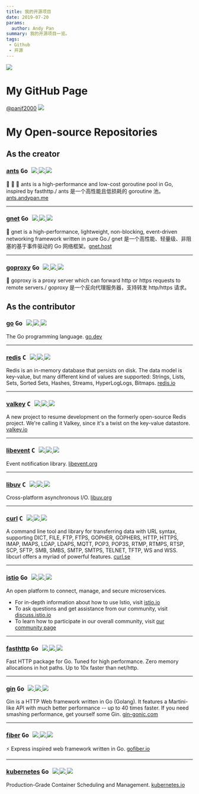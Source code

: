 ```yaml
---
title: 我的开源项目
date: 2019-07-20
params:
  author: Andy Pan
summary: 我的开源项目一览。
tags:
 - Github
 - 开源
---
```


![](https://res.strikefreedom.top/static_res/blog/figures/0c9HBMW0byk5LRouy1-78bc058e.png)

# My GitHub Page

[@panjf2000](https://github.com/panjf2000)  <img src="https://img.shields.io/github/followers/panjf2000?color=%23f2be45&logo=github&style=for-the-badge">

# My Open-source Repositories

## As the creator

### [ants](https://github.com/panjf2000/ants)   <kbd title="主要编程语言">  Go  </kbd>    <span style="font-size: 15px;">        <a title="Watchers" target="_blank" href="https://github.com/panjf2000/ants/watchers">  <img src="https://img.shields.io/github/watchers/panjf2000/ants?color=%2344cef6&logo=probot&style=for-the-badge">    </a>        <a title="Stars" target="_blank" href="https://github.com/panjf2000/ants/stargazers">  <img src="https://img.shields.io/github/stars/panjf2000/ants?color=%232edfa3&logo=trustpilot&style=for-the-badge">    </a>        <a title="Forks" target="_blank" href="https://github.com/panjf2000/ants/network/members">  <img src="https://img.shields.io/github/forks/panjf2000/ants?color=%23ff4c00&logo=hubspot&style=for-the-badge">    </a>    </span>

🐜 🐜 🐜 ants is a high-performance and low-cost goroutine pool in Go, inspired by fasthttp./ ants 是一个高性能且低损耗的 goroutine 池。[ants.andypan.me](https://ants.andypan.me/)

---

### [gnet](https://github.com/panjf2000/gnet)   <kbd title="主要编程语言">  Go  </kbd>    <span style="font-size: 15px;">        <a title="Watchers" target="_blank" href="https://github.com/panjf2000/gnet/watchers">    <img src="https://img.shields.io/github/watchers/panjf2000/gnet?color=%2344cef6&logo=probot&style=for-the-badge">    </a>        <a title="Stars" target="_blank" href="https://github.com/panjf2000/gnet/stargazers">    <img src="https://img.shields.io/github/stars/panjf2000/gnet?color=%232edfa3&logo=trustpilot&style=for-the-badge">    </a>        <a title="Forks" target="_blank" href="https://github.com/panjf2000/gnet/network/members">    <img src="https://img.shields.io/github/forks/panjf2000/gnet?color=%23ff4c00&logo=hubspot&style=for-the-badge">    </a>    </span>

🚀 gnet is a high-performance, lightweight, non-blocking, event-driven networking framework written in pure Go./ gnet 是一个高性能、轻量级、非阻塞的基于事件驱动的 Go 网络框架。[gnet.host](https://gnet.host/)

---

### [goproxy](https://github.com/panjf2000/goproxy)   <kbd title="主要编程语言">  Go  </kbd>    <span style="font-size: 15px;">        <a title="Watchers" target="_blank" href="https://github.com/panjf2000/goproxy/watchers">    <img src="https://img.shields.io/github/watchers/panjf2000/goproxy?color=%2344cef6&logo=probot&style=for-the-badge">    </a>        <a title="Stars" target="_blank" href="https://github.com/panjf2000/goproxy/stargazers">    <img src="https://img.shields.io/github/stars/panjf2000/goproxy?color=%232edfa3&logo=trustpilot&style=for-the-badge">    </a>        <a title="Forks" target="_blank" href="https://github.com/panjf2000/goproxy/network/members">    <img src="https://img.shields.io/github/forks/panjf2000/goproxy?color=%23ff4c00&logo=hubspot&style=for-the-badge">    </a>    </span>

🦁 goproxy is a proxy server which can forward http or https requests to remote servers./  goproxy 是一个反向代理服务器，支持转发 http/https 请求。

<!--
## As the maintainer

### [awesome-go](https://github.com/avelino/awesome-go)   <kbd title="主要编程语言">  Go  </kbd>    <span style="font-size: 15px;">        <a title="Watchers" target="_blank" href="https://github.com/avelino/awesome-go/watchers">    <img src="https://img.shields.io/github/watchers/avelino/awesome-go?color=%2344cef6&logo=probot&style=for-the-badge">    </a>        <a title="Stars" target="_blank" href="https://github.com/avelino/awesome-go/stargazers">    <img src="https://img.shields.io/github/stars/avelino/awesome-go?color=%232edfa3&logo=trustpilot&style=for-the-badge">    </a>        <a title="Forks" target="_blank" href="https://github.com/avelino/awesome-go/network/members">    <img src="https://img.shields.io/github/forks/avelino/awesome-go?color=%23ff4c00&logo=hubspot&style=for-the-badge">    </a>    </span>

A curated list of awesome Go frameworks, libraries and software [awesome-go.com](https://awesome-go.com/)

-->

## As the contributor

### [go](https://github.com/golang/go)   <kbd title="主要编程语言">  Go  </kbd>    <span style="font-size: 15px;">                 <a title="Watchers" target="_blank" href="https://github.com/golang/go/watchers">    <img src="https://img.shields.io/github/watchers/golang/go?color=%2344cef6&logo=probot&style=for-the-badge">    </a>        <a title="Stars" target="_blank" href="https://github.com/golang/go/stargazers">    <img src="https://img.shields.io/github/stars/golang/go?color=%232edfa3&logo=trustpilot&style=for-the-badge">    </a>        <a title="Forks" target="_blank" href="https://github.com/golang/go/network/members">    <img src="https://img.shields.io/github/forks/golang/go?color=%23ff4c00&logo=hubspot&style=for-the-badge">    </a>    </span>

The Go programming language. [go.dev](https://go.dev/)

---

### [redis](https://github.com/redis/redis)   <kbd title="主要编程语言">  C  </kbd>    <span style="font-size: 15px;">                 <a title="Watchers" target="_blank" href="https://github.com/redis/redis/watchers">    <img src="https://img.shields.io/github/watchers/redis/redis?color=%2344cef6&logo=probot&style=for-the-badge">    </a>        <a title="Stars" target="_blank" href="https://github.com/redis/redis/stargazers">    <img src="https://img.shields.io/github/stars/redis/redis?color=%232edfa3&logo=trustpilot&style=for-the-badge">    </a>        <a title="Forks" target="_blank" href="https://github.com/redis/redis/network/members">    <img src="https://img.shields.io/github/forks/redis/redis?color=%23ff4c00&logo=hubspot&style=for-the-badge">    </a>    </span>

Redis is an in-memory database that persists on disk. The data model is key-value, but many different kind of values are supported: Strings, Lists, Sets, Sorted Sets, Hashes, Streams, HyperLogLogs, Bitmaps. [redis.io](https://redis.io/)

---

### [valkey](https://github.com/valkey-io/valkey)   <kbd title="主要编程语言">  C  </kbd>    <span style="font-size: 15px;">                 <a title="Watchers" target="_blank" href="https://github.com/valkey-io/valkey/watchers">    <img src="https://img.shields.io/github/watchers/valkey-io/valkey?color=%2344cef6&logo=probot&style=for-the-badge">    </a>        <a title="Stars" target="_blank" href="https://github.com/valkey-io/valkey/stargazers">    <img src="https://img.shields.io/github/stars/valkey-io/valkey?color=%232edfa3&logo=trustpilot&style=for-the-badge">    </a>        <a title="Forks" target="_blank" href="https://github.com/valkey-io/valkey/network/members">    <img src="https://img.shields.io/github/forks/valkey-io/valkey?color=%23ff4c00&logo=hubspot&style=for-the-badge">    </a>    </span>

A new project to resume development on the formerly open-source Redis project. We're calling it Valkey, since it's a twist on the key-value datastore. [valkey.io](https://valkey.io/)

---

### [libevent](https://github.com/libevent/libevent)   <kbd title="主要编程语言">  C  </kbd>    <span style="font-size: 15px;">        <a title="Watchers" target="_blank" href="https://github.com/libevent/libevent/watchers">    <img src="https://img.shields.io/github/watchers/libevent/libevent?color=%2344cef6&logo=probot&style=for-the-badge">    </a>        <a title="Stars" target="_blank" href="https://github.com/libevent/libevent/stargazers">    <img src="https://img.shields.io/github/stars/libevent/libevent?color=%232edfa3&logo=trustpilot&style=for-the-badge">    </a>        <a title="Forks" target="_blank" href="https://github.com/libevent/libevent/network/members">    <img src="https://img.shields.io/github/forks/libevent/libevent?color=%23ff4c00&logo=hubspot&style=for-the-badge">    </a>    </span>

Event notification library. [libevent.org](https://libevent.org/)

---

### [libuv](https://github.com/libuv/libuv)   <kbd title="主要编程语言">  C  </kbd>    <span style="font-size: 15px;">        <a title="Watchers" target="_blank" href="https://github.com/libuv/libuv/watchers">    <img src="https://img.shields.io/github/watchers/libuv/libuv?color=%2344cef6&logo=probot&style=for-the-badge">    </a>        <a title="Stars" target="_blank" href="https://github.com/libuv/libuv/stargazers">    <img src="https://img.shields.io/github/stars/libuv/libuv?color=%232edfa3&logo=trustpilot&style=for-the-badge">    </a>        <a title="Forks" target="_blank" href="https://github.com/libuv/libuv/network/members">    <img src="https://img.shields.io/github/forks/libuv/libuv?color=%23ff4c00&logo=hubspot&style=for-the-badge">    </a>    </span>

Cross-platform asynchronous I/O. [libuv.org](https://libuv.org/)

---

### [curl](https://github.com/curl/curl)   <kbd title="主要编程语言">  C  </kbd>    <span style="font-size: 15px;">        <a title="Watchers" target="_blank" href="https://github.com/curl/curl/watchers">    <img src="https://img.shields.io/github/watchers/curl/curl?color=%2344cef6&logo=probot&style=for-the-badge">    </a>        <a title="Stars" target="_blank" href="https://github.com/curl/curl/stargazers">    <img src="https://img.shields.io/github/stars/curl/curl?color=%232edfa3&logo=trustpilot&style=for-the-badge">    </a>        <a title="Forks" target="_blank" href="https://github.com/curl/curl/network/members">    <img src="https://img.shields.io/github/forks/curl/curl?color=%23ff4c00&logo=hubspot&style=for-the-badge">    </a>    </span>

A command line tool and library for transferring data with URL syntax, supporting DICT, FILE, FTP, FTPS, GOPHER, GOPHERS, HTTP, HTTPS, IMAP, IMAPS, LDAP, LDAPS, MQTT, POP3, POP3S, RTMP, RTMPS, RTSP, SCP, SFTP, SMB, SMBS, SMTP, SMTPS, TELNET, TFTP, WS and WSS. libcurl offers a myriad of powerful features. [curl.se](https://curl.se/)

---

### [istio](https://github.com/istio/istio)   <kbd title="主要编程语言">  Go  </kbd>    <span style="font-size: 15px;">                 <a title="Watchers" target="_blank" href="https://github.com/istio/istio/watchers">    <img src="https://img.shields.io/github/watchers/istio/istio?color=%2344cef6&logo=probot&style=for-the-badge">    </a>        <a title="Stars" target="_blank" href="https://github.com/istio/istio/stargazers">    <img src="https://img.shields.io/github/stars/istio/istio?color=%232edfa3&logo=trustpilot&style=for-the-badge">    </a>        <a title="Forks" target="_blank" href="https://github.com/istio/istio/network/members">    <img src="https://img.shields.io/github/forks/istio/istio?color=%23ff4c00&logo=hubspot&style=for-the-badge">    </a>    </span>

An open platform to connect, manage, and secure microservices.

* For in-depth information about how to use Istio, visit [istio.io](https://istio.io/)
* To ask questions and get assistance from our community, visit [discuss.istio.io](https://discuss.istio.io/)
* To learn how to participate in our overall community, visit [our community page](https://istio.io/about/community)

---

### [fasthttp](https://github.com/valyala/fasthttp)    <kbd title="主要编程语言">  Go  </kbd>    <span style="font-size: 15px;">        <a title="Watchers" target="_blank" href="https://github.com/valyala/fasthttp/watchers">    <img src="https://img.shields.io/github/watchers/valyala/fasthttp?color=%2344cef6&logo=probot&style=for-the-badge">    </a>        <a title="Stars" target="_blank" href="https://github.com/valyala/fasthttp/stargazers">    <img src="https://img.shields.io/github/stars/valyala/fasthttp?color=%232edfa3&logo=trustpilot&style=for-the-badge">    </a>        <a title="Forks" target="_blank" href="https://github.com/valyala/fasthttp/network/members">    <img src="https://img.shields.io/github/forks/valyala/fasthttp?color=%23ff4c00&logo=hubspot&style=for-the-badge">    </a>    </span>

Fast HTTP package for Go. Tuned for high performance. Zero memory allocations in hot paths. Up to 10x faster than net/http.

---

### [gin](https://github.com/gin-gonic/gin)   <kbd title="主要编程语言">  Go  </kbd>    <span style="font-size: 15px;">        <a title="Watchers" target="_blank" href="https://github.com/gin-gonic/gin/watchers">    <img src="https://img.shields.io/github/watchers/gin-gonic/gin?color=%2344cef6&logo=probot&style=for-the-badge">    </a>        <a title="Stars" target="_blank" href="https://github.com/gin-gonic/gin/stargazers">    <img src="https://img.shields.io/github/stars/gin-gonic/gin?color=%232edfa3&logo=trustpilot&style=for-the-badge">    </a>        <a title="Forks" target="_blank" href="https://github.com/gin-gonic/gin/network/members">    <img src="https://img.shields.io/github/forks/gin-gonic/gin?color=%23ff4c00&logo=hubspot&style=for-the-badge">    </a>    </span>

Gin is a HTTP Web framework written in Go (Golang). It features a Martini-like API with much better performance -- up to 40 times faster. If you need smashing performance, get yourself some Gin. [gin-gonic.com](https://gin-gonic.com/)

---

### [fiber](https://github.com/gofiber/fiber)   <kbd title="主要编程语言">  Go  </kbd>    <span style="font-size: 15px;">        <a title="Watchers" target="_blank" href="https://github.com/gofiber/fiber/watchers">    <img src="https://img.shields.io/github/watchers/gofiber/fiber?color=%2344cef6&logo=probot&style=for-the-badge">    </a>        <a title="Stars" target="_blank" href="https://github.com/gofiber/fiber/stargazers">    <img src="https://img.shields.io/github/stars/gofiber/fiber?color=%232edfa3&logo=trustpilot&style=for-the-badge">    </a>        <a title="Forks" target="_blank" href="https://github.com/gofiber/fiber/network/members">    <img src="https://img.shields.io/github/forks/gofiber/fiber?color=%23ff4c00&logo=hubspot&style=for-the-badge">    </a>    </span>

⚡️ Express inspired web framework written in Go. [gofiber.io](https://gofiber.io/)

---

### [kubernetes](https://github.com/kubernetes/kubernetes)   <kbd title="主要编程语言">  Go  </kbd>    <span style="font-size: 15px;">        <a title="Watchers" target="_blank" href="https://github.com/kubernetes/kubernetes/watchers">    <img src="https://img.shields.io/github/watchers/kubernetes/kubernetes?color=%2344cef6&logo=probot&style=for-the-badge">    </a>        <a title="Stars" target="_blank" href="https://github.com/kubernetes/kubernetes/stargazers">    <img src="https://img.shields.io/github/stars/kubernetes/kubernetes?color=%232edfa3&logo=trustpilot&style=for-the-badge">    </a>        <a title="Forks" target="_blank" href="https://github.com/kubernetes/kubernetes/network/members">    <img src="https://img.shields.io/github/forks/kubernetes/kubernetes?color=%23ff4c00&logo=hubspot&style=for-the-badge">    </a>    </span>

Production-Grade Container Scheduling and Management. [kubernetes.io](https://kubernetes.io/)